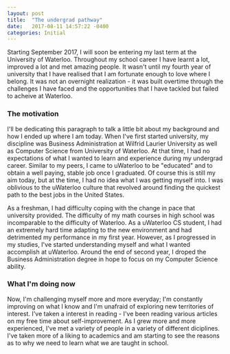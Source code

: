 ```yaml
---
layout: post
title:  "The undergrad pathway"
date:   2017-08-11 14:57:22 -0400
categories: Initial
---
```


Starting September 2017, I will soon be entering my last term at the University of Waterloo. Throughout my school career I have learnt a lot, improved a lot and met amazing people. It wasn't until my fourth year of university that I have realised that I am fortunate enough to love where I belong. It was not an overnight realization - it was built overtime through the challenges I have faced and the opportunities that I have tackled but failed to acheive at Waterloo. 

<h3>The motivation</h3>
I'll be dedicating this paragraph to talk a little bit about my background and how I ended up where I am today. When I've first started university, my discipline was Business Administration at Wilfrid Laurier University as well as Computer Science from University of Waterloo. At that time, I had no expectations of what I wanted to learn and experience during my undergrad career. Similar to my peers, I came to uWaterloo to be "educated" and to obtain a well paying, stable job once I graduated. Of course this is still my aim today, but at the time, I had no idea what I was getting myself into. I was oblivious to the uWaterloo culture that revolved around finding the quickest path to the best jobs in the United States. 

As a freshman, I had difficulty coping with the change in pace that university provided. The difficulty of my math courses in high school was incomparable to the difficulty of Waterloo. As a uWaterloo CS student, I had an extremely hard time adapting to the new environment and had detrimented my performance in my first year. However, as I progressed in my studies, I've started understanding myself and what I wanted accomplish at uWaterloo. Around the end of second year, I droped the Business Administration degree in hope to focus on my Computer Science ability.

<h3>What I'm doing now</h3>
Now, I'm challenging myself more and more everyday; I'm constantly improving on what I know and I'm unafraid of exploring new territories of interest. I've taken a interest in reading - I've been reading various articles on my free time about self-improvement. 
As I grew more and more experienced, I've met a variety of people in a variety of different diciplines. I've taken more of a liking to academics and am starting to see the reasons as to why we need to learn what we are taught in school.
